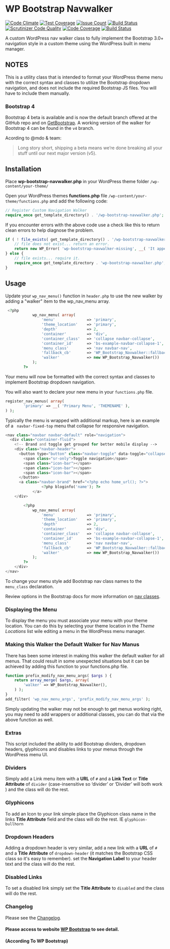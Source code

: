 # WP Bootstrap Navwalker

[![Code Climate](https://codeclimate.com/github/wp-bootstrap/wp-bootstrap-navwalker/badges/gpa.svg)](https://codeclimate.com/github/wp-bootstrap/wp-bootstrap-navwalker)
[![Test Coverage](https://codeclimate.com/github/wp-bootstrap/wp-bootstrap-navwalker/badges/coverage.svg)](https://codeclimate.com/github/wp-bootstrap/wp-bootstrap-navwalker/coverage)
[![Issue Count](https://codeclimate.com/github/wp-bootstrap/wp-bootstrap-navwalker/badges/issue_count.svg)](https://codeclimate.com/github/wp-bootstrap/wp-bootstrap-navwalker)
[![Build Status](https://travis-ci.org/wp-bootstrap/wp-bootstrap-navwalker.svg?branch=master)](https://travis-ci.org/wp-bootstrap/wp-bootstrap-navwalker)
[![Scrutinizer Code Quality](https://scrutinizer-ci.com/g/wp-bootstrap/wp-bootstrap-navwalker/badges/quality-score.png?b=master)](https://scrutinizer-ci.com/g/wp-bootstrap/wp-bootstrap-navwalker/?branch=master)
[![Code Coverage](https://scrutinizer-ci.com/g/wp-bootstrap/wp-bootstrap-navwalker/badges/coverage.png?b=master)](https://scrutinizer-ci.com/g/wp-bootstrap/wp-bootstrap-navwalker/?branch=master)
[![Build Status](https://scrutinizer-ci.com/g/wp-bootstrap/wp-bootstrap-navwalker/badges/build.png?b=master)](https://scrutinizer-ci.com/g/wp-bootstrap/wp-bootstrap-navwalker/build-status/master)

A custom WordPress nav walker class to fully implement the Bootstrap 3.0+ navigation style in a custom theme using the WordPress built in menu manager.

## NOTES

This is a utility class that is intended to format your WordPress theme menu with the correct syntax and classes to utilize the Bootstrap dropdown navigation, and does not include the required Bootstrap JS files. You will have to include them manually.

### Bootstrap 4

Bootstrap 4 beta is available and is now the default branch offered at the GitHub repo and on [GetBootstrap](https://getbootstrap.com). A working version of the walker for Bootstrap 4 can be found in the `v4` branch.

Acording to @mdo & team:

> Long story short, shipping a beta means we’re done breaking all your stuff until our next major version (v5).

## Installation

Place **wp-bootstrap-navwalker.php** in your WordPress theme folder `/wp-content/your-theme/`

Open your WordPress themes **functions.php** file  `/wp-content/your-theme/functions.php` and add the following code:

```php
// Register Custom Navigation Walker
require_once get_template_directory() . '/wp-bootstrap-navwalker.php';
```

If you encounter errors with the above code use a check like this to return clean errors to help diagnose the problem.

```php
if ( ! file_exists( get_template_directory() . '/wp-bootstrap-navwalker.php' ) ) {
	// file does not exist... return an error.
	return new WP_Error( 'wp-bootstrap-navwalker-missing', __( 'It appears the wp-bootstrap-navwalker.php file may be missing.', 'wp-bootstrap-navwalker' ) );
} else {
	// file exists... require it.
    require_once get_template_directory . 'wp-bootstrap-navwalker.php';
}
```

## Usage

Update your `wp_nav_menu()` function in `header.php` to use the new walker by adding a "walker" item to the wp_nav_menu array.

```php
 <?php
            wp_nav_menu( array(
                'menu'              => 'primary',
                'theme_location'    => 'primary',
                'depth'             => 2,
                'container'         => 'div',
                'container_class'   => 'collapse navbar-collapse',
                'container_id'      => 'bs-example-navbar-collapse-1',
                'menu_class'        => 'nav navbar-nav',
                'fallback_cb'       => 'WP_Bootstrap_Navwalker::fallback',
                'walker'            => new WP_Bootstrap_Navwalker())
            );
        ?>
```

Your menu will now be formatted with the correct syntax and classes to implement Bootstrap dropdown navigation.

You will also want to declare your new menu in your `functions.php` file.

```php
register_nav_menus( array(
        'primary' => __( 'Primary Menu', 'THEMENAME' ),
) );
```

Typically the menu is wrapped with additional markup, here is an example of a ` navbar-fixed-top` menu that collapse for responsive navigation.

```php
<nav class="navbar navbar-default" role="navigation">
  <div class="container-fluid">
    <!-- Brand and toggle get grouped for better mobile display -->
    <div class="navbar-header">
      <button type="button" class="navbar-toggle" data-toggle="collapse" data-target="#bs-example-navbar-collapse-1">
        <span class="sr-only">Toggle navigation</span>
        <span class="icon-bar"></span>
        <span class="icon-bar"></span>
        <span class="icon-bar"></span>
      </button>
      <a class="navbar-brand" href="<?php echo home_url(); ?>">
                <?php bloginfo('name'); ?>
            </a>
    </div>

        <?php
            wp_nav_menu( array(
                'menu'              => 'primary',
                'theme_location'    => 'primary',
                'depth'             => 2,
                'container'         => 'div',
                'container_class'   => 'collapse navbar-collapse',
                'container_id'      => 'bs-example-navbar-collapse-1',
                'menu_class'        => 'nav navbar-nav',
                'fallback_cb'       => 'WP_Bootstrap_Navwalker::fallback',
                'walker'            => new WP_Bootstrap_Navwalker())
            );
        ?>
    </div>
</nav>
```

To change your menu style add Bootstrap nav class names to the `menu_class` declaration.

Review options in the Bootstrap docs for more information on [nav classes](https://getbootstrap.com/components/#nav).


### Displaying the Menu

To display the menu you must associate your menu with your theme location. You can do this by selecting your theme location in the *Theme Locations* list wile editing a menu in the WordPress menu manager.

### Making this Walker the Default Walker for Nav Manus

There has been some interest in making this walker the default walker for all menus. That could result in some unexpected situations but it can be achieved by adding this function to your functions.php file.

```php
function prefix_modify_nav_menu_args( $args ) {
    return array_merge( $args, array(
        'walker' => WP_Bootstrap_Navwalker(),
    ) );
}
add_filter( 'wp_nav_menu_args', 'prefix_modify_nav_menu_args' );
```
Simply updating the walker may not be enough to get menus working right, you may need to add wrappers or additional classes, you can do that via the above function as well.

### Extras

This script included the ability to add Bootstrap dividers, dropdown headers, glyphicons and disables links to your menus through the WordPress menu UI.

### Dividers

Simply add a Link menu item with a **URL** of `#` and a **Link Text** or **Title Attribute** of `divider` (case-insensitive so ‘divider’ or ‘Divider’ will both work ) and the class will do the rest.

### Glyphicons

To add an Icon to your link simple place the Glyphicon class name in the links **Title Attribute** field and the class will do the rest. IE `glyphicon-bullhorn`

### Dropdown Headers

Adding a dropdown header is very similar, add a new link with a **URL** of `#` and a **Title Attribute** of `dropdown-header` (it matches the Bootstrap CSS class so it's easy to remember).  set the **Navigation Label** to your header text and the class will do the rest.

### Disabled Links

To set a disabled link simply set the **Title Attribute** to `disabled` and the class will do the rest.

### Changelog

Please see the [Changelog](https://github.com/wp-bootstrap/wp-bootstrap-navwalker/blob/master/CHANGELOG.md).
#### Please access to website [WP Bootstrap](https://wp-bootstrap.org) to see detail.
#### (According To WP Bootstrap)

